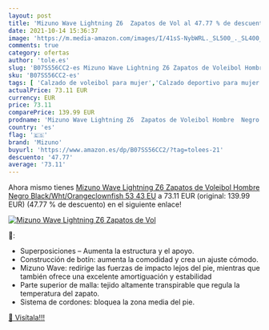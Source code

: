 ```yaml
---
layout: post
title: 'Mizuno Wave Lightning Z6  Zapatos de Vol al 47.77 % de descuento'
date: 2021-10-14 15:36:37
image: 'https://m.media-amazon.com/images/I/41sS-NybWRL._SL500_._SL400_.jpg'
comments: true
category: ofertas
author: 'tole.es'
slug: 'B07SS56CC2-es Mizuno Wave Lightning Z6 Zapatos de Voleibol Hombre Negro...'
sku: 'B07SS56CC2-es'
tags: [ 'Calzado de voleibol para mujer','Calzado deportivo para mujer','Zapatillas y calzado deportivo para mujer','Zapatos','Zapatos para mujer','Zapatos y complementos','mizuno','zapatos', ]
actualPrice: 73.11 EUR
currency: EUR
price: 73.11
comparePrice: 139.99 EUR
prodname: 'Mizuno Wave Lightning Z6  Zapatos de Voleibol Hombre  Negro  Black/Wht/Orangeclownfish 53   43 EU'
country: 'es'
flag: '🇪🇸'
brand: 'Mizuno'
buyurl: 'https://www.amazon.es/dp/B07SS56CC2/?tag=tolees-21'
descuento: '47.77'
average: '73.11'
---
```


Ahora mismo tienes [Mizuno Wave Lightning Z6  Zapatos de Voleibol Hombre  Negro  Black/Wht/Orangeclownfish 53   43 EU](https://www.amazon.es/dp/B07SS56CC2/?tag=tolees-21) a 73.11 EUR (original: 139.99 EUR) (47.77 %  de descuento) en el siguiente enlace!

[![Mizuno Wave Lightning Z6  Zapatos de Vol](https://m.media-amazon.com/images/I/41sS-NybWRL._SL500_._SL400_.jpg)](https://www.amazon.es/dp/B07SS56CC2/?tag=tolees-21)

🔎:

- Superposiciones – Aumenta la estructura y el apoyo.
- Construcción de botín: aumenta la comodidad y crea un ajuste cómodo.
- Mizuno Wave: redirige las fuerzas de impacto lejos del pie, mientras que también ofrece una excelente amortiguación y estabilidad
- Parte superior de malla: tejido altamente transpirable que regula la temperatura del zapato.
- Sistema de cordones: bloquea la zona media del pie.

[🛒 Visítala!!!](https://www.amazon.es/dp/B07SS56CC2/?tag=tolees-21)
